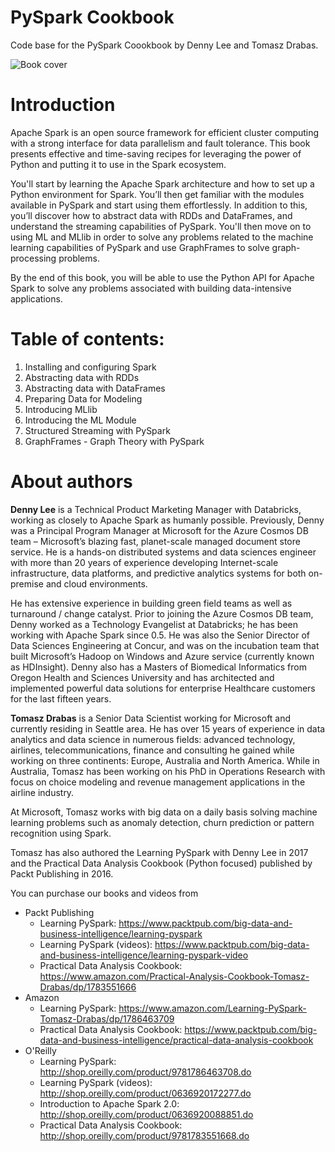 # PySpark Cookbook
Code base for the PySpark Coookbook by Denny Lee and Tomasz Drabas. 

![Book cover](https://www.learningpyspark.com/images/PySparkCookbook/Cover.001.png)


# Introduction

Apache Spark is an open source framework for efficient cluster computing with a strong interface for data parallelism and fault tolerance. This book presents effective and time-saving recipes for leveraging the power of Python and putting it to use in the Spark ecosystem.

You'll start by learning the Apache Spark architecture and how to set up a Python environment for Spark. You’ll then get familiar with the modules available in PySpark and start using them effortlessly. In addition to this, you’ll discover how to abstract data with RDDs and DataFrames, and understand the streaming capabilities of PySpark. You'll then move on to using ML and MLlib in order to solve any problems related to the machine learning capabilities of PySpark and use GraphFrames to solve graph-processing problems.

By the end of this book, you will be able to use the Python API for Apache Spark to solve any problems associated with building data-intensive applications.

# Table of contents:

1. Installing and configuring Spark
2. Abstracting data with RDDs
3. Abstracting data with DataFrames
4. Preparing Data for Modeling
5. Introducing MLlib
6. Introducing the ML Module
7. Structured Streaming with PySpark
8. GraphFrames - Graph Theory with PySpark

# About authors
**Denny Lee** is a Technical Product Marketing Manager with Databricks, working as closely to Apache Spark as humanly possible. Previously, Denny was a Principal Program Manager at Microsoft for the Azure Cosmos DB team – Microsoft’s blazing fast, planet-scale managed document store service. He is a hands-on distributed systems and data sciences engineer with more than 20 years of experience developing Internet-scale infrastructure, data platforms, and predictive analytics systems for both on-premise and cloud environments.

He has extensive experience in building green field teams as well as turnaround / change catalyst. Prior to joining the Azure Cosmos DB team, Denny worked as a Technology Evangelist at Databricks; he has been working with Apache Spark since 0.5. He was also the Senior Director of Data Sciences Engineering at Concur, and was on the incubation team that built Microsoft’s Hadoop on Windows and Azure service (currently known as HDInsight). Denny also has a Masters of Biomedical Informatics from Oregon Health and Sciences University and has architected and implemented powerful data solutions for enterprise Healthcare customers for the last fifteen years.

**Tomasz Drabas** is a Senior Data Scientist working for Microsoft and currently residing in Seattle area. He has over 15 years of experience in data analytics and data science in numerous fields: advanced technology, airlines, telecommunications, finance and consulting he gained while working on three continents: Europe, Australia and North America. While in Australia, Tomasz has been working on his PhD in Operations Research with focus on choice modeling and revenue management applications in the airline industry.

At Microsoft, Tomasz works with big data on a daily basis solving machine learning problems such as anomaly detection, churn prediction or pattern recognition using Spark.

Tomasz has also authored the Learning PySpark with Denny Lee in 2017 and the Practical Data Analysis Cookbook (Python focused) published by Packt Publishing in 2016.  



You can purchase our books and videos from

* Packt Publishing
    * Learning PySpark: https://www.packtpub.com/big-data-and-business-intelligence/learning-pyspark
    * Learning PySpark (videos): https://www.packtpub.com/big-data-and-business-intelligence/learning-pyspark-video
    * Practical Data Analysis Cookbook: https://www.amazon.com/Practical-Analysis-Cookbook-Tomasz-Drabas/dp/1783551666
* Amazon 
    * Learning PySpark: https://www.amazon.com/Learning-PySpark-Tomasz-Drabas/dp/1786463709
    * Practical Data Analysis Cookbook: https://www.packtpub.com/big-data-and-business-intelligence/practical-data-analysis-cookbook
* O'Reilly 
    * Learning PySpark: http://shop.oreilly.com/product/9781786463708.do
    * Learning PySpark (videos): http://shop.oreilly.com/product/0636920172277.do
    * Introduction to Apache Spark 2.0: http://shop.oreilly.com/product/0636920088851.do
    * Practical Data Analysis Cookbook: http://shop.oreilly.com/product/9781783551668.do
